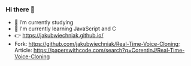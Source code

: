 ### Hi there 👋

- 🔭 I’m currently studying
- 🌱 I'm currently learning JavaScript and C
- 👉 https://jakubwiechniak.github.io/
- Fork: https://github.com/jakubwiechniak/Real-Time-Voice-Cloning; Article: https://paperswithcode.com/search?q=CorentinJ/Real-Time-Voice-Cloning
